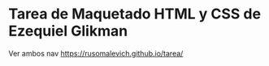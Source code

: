 # Tarea de Maquetado HTML y CSS de Ezequiel Glikman
Ver ambos nav https://rusomalevich.github.io/tarea/
